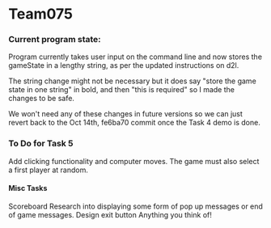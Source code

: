# Team075
### Current program state:

Program currently takes user input on the command line and now stores the gameState in a lengthy string, as per the updated instructions on d2l.

The string change might not be necessary but it does say "store the game state in one string" in bold, and then "this is required" so I made the changes to be safe.

We won't need any of these changes in future versions so we can just revert back to the Oct 14th, fe6ba70 commit once the Task 4 demo is done.

### To Do for Task 5

Add clicking functionality and computer moves. The game must also select a first player at random.

#### Misc Tasks

Scoreboard
Research into displaying some form of pop up messages or end of game messages.
Design exit button
Anything you think of!
